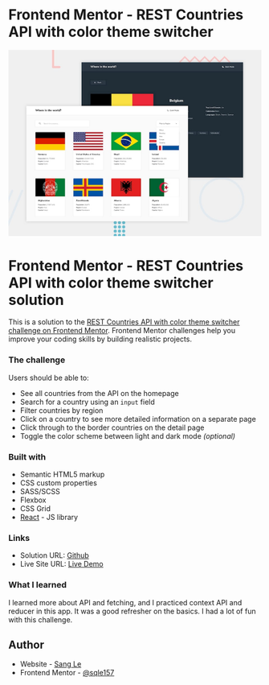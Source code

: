 # Frontend Mentor - REST Countries API with color theme switcher

![Design preview for the REST Countries API with color theme switcher coding challenge](./design/desktop-preview.jpg)

# Frontend Mentor - REST Countries API with color theme switcher solution

This is a solution to the [REST Countries API with color theme switcher challenge on Frontend Mentor](https://www.frontendmentor.io/challenges/rest-countries-api-with-color-theme-switcher-5cacc469fec04111f7b848ca). Frontend Mentor challenges help you improve your coding skills by building realistic projects.

### The challenge

Users should be able to:

- See all countries from the API on the homepage
- Search for a country using an `input` field
- Filter countries by region
- Click on a country to see more detailed information on a separate page
- Click through to the border countries on the detail page
- Toggle the color scheme between light and dark mode _(optional)_

### Built with

- Semantic HTML5 markup
- CSS custom properties
- SASS/SCSS
- Flexbox
- CSS Grid
- [React](https://reactjs.org/) - JS library

### Links

- Solution URL: [Github](https://github.com/sqle157/rest-countries-api)
- Live Site URL: [Live Demo](https://sqle157.github.io/github-user-search-app/)

### What I learned

I learned more about API and fetching, and I practiced context API and reducer in this app. It was a good refresher on the basics. I had a lot of fun with this challenge.

## Author

- Website - [Sang Le](https://github.com/sqle157)
- Frontend Mentor - [@sqle157](https://www.frontendmentor.io/profile/sqle157)
